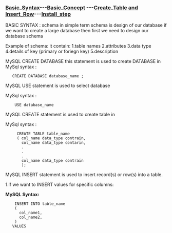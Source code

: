 ### [Basic_Syntax](https://https://sudarshan-gurav.github.io/Basic_Syntax)---[Basic_Concept](sudarshn-gurav.github.i/Basic_concept) ---[Create_Table and Insert_Row](https://sudarshan-gurav.github.io/Create_Insert)---[Install_step](https://sudarshan-gurav.github.io/install_step)



BASIC SYNTAX :
schema in simple term schema is design of our database 
  if we want to create a large database then first we need to design our database schema 
  
  Example of schema:
      it contain:
     1.table names
     2.attributes
     3.data type
     4.details of key (primary or foriegn key)
     5.description
     
 MySQL CREATE DATABASE this statement is used to create DATABASE in 
 MySql syntax :
 
       CREATE DATABASE database_name ;
 
MySQL USE statement is used to select database 

MySql syntax :
 
        USE database_name
 
MySQL CREATE statement is used to create table in 

MySql syntax :
  
         CREATE TABLE table_name
         ( col_name data_type contrain,
           col_name data_type contarin,
           .
           .
           .
           col_name data_type contrain
           );
  
  MySQL INSERT statement is used to insert record(s) or row(s) into a table.
  
  1.if we want to INSERT values for specific columns:
   
 **MySQL Syntax:**
        
        INSERT INTO table_name 
        ( 
          col_name1,
          col_name2,
        )
       VALUES
